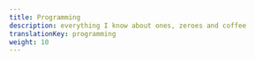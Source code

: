 ```yaml
---
title: Programming
description: everything I know about ones, zeroes and coffee
translationKey: programming
weight: 10
---
```

